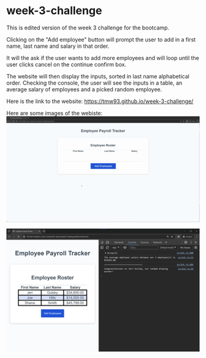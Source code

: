 # week-3-challenge

This is edited version of the week 3 challenge for the bootcamp.

Clicking on the "Add employee" button will prompt the user to add in a first name, last name and salary in that order.

It will the ask if the user wants to add more employees and will loop until the user clicks cancel on the continue confirm box.

The website will then display the inputs, sorted in last name alphabetical order. Checking the console, the user will see the inputs in a table, an average salary of employees and a picked random employee.

Here is the link to the website: https://tmw93.github.io/week-3-challenge/

Here are some images of the webiste:
![Shows a quick demo of how the website works when interfaced](./assets/images/03-javascript-homework-demo.gif)

![Shows what displays on the console after inputs are stored and tabulated](./assets/images/03-javascript-homework-console-demo.png)
